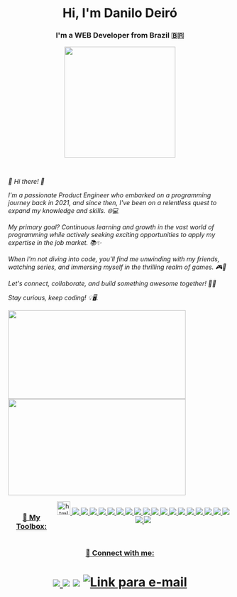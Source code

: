 <h1 align="center">Hi, I'm Danilo Deiró</h1>
<h3 align="center">I'm a WEB Developer from Brazil 🇧🇷</h3>
<p align="center">
  <img
    src="https://github.com/danilosdeiro/danilosdeiro/assets/94176431/2ec00b58-102c-4a07-abcf-a570b211e1a1"
    height="250"
    width="250"
  />
</p>

<br/>

<p><em>👋 Hi there! 🚀

I'm a passionate Product Engineer who embarked on a programming journey back in 2021, and since then, I've been on a relentless quest to expand my knowledge and skills. 🌐💻

My primary goal? Continuous learning and growth in the vast world of programming while actively seeking exciting opportunities to apply my expertise in the job market. 📚✨

When I'm not diving into code, you'll find me unwinding with my friends, watching series, and immersing myself in the thrilling realm of games. 🎮🍿

Let's connect, collaborate, and build something awesome together! 🤝🚧

Stay curious, keep coding! 💡🖥️.</em></p>

<a href="https://github.com/danilosdeiro">
<img height="200em" width="400px" src="https://github-readme-stats.vercel.app/api/top-langs/?username=danilosdeiro&theme=nightowl&layout=compact&langs_count=7"/>
<img height="217em"  width="400px" src="https://github-readme-stats.vercel.app/api?username=danilosdeiro&theme=nightowl&show_icons=true&include_all_commits=true&count_private=true"/>
</div>
<div  align="center"> 
  <div style="display:flex"><br>
    
<h3 align="center">🔧 My Toolbox:</h3>
<p align="center">
  <a href="https://www.w3.org/html/" target="_blank" rel="noreferrer">
    <img
      src="https://img.shields.io/badge/-html5-E34F26?&style=for-the-badge&logo=html5&logoColor=fff"
      alt="html5"
      height="30"
    />
<img src="https://img.shields.io/badge/JavaScript-F7DF1E?style=for-the-badge&logo=javascript&logoColor=black" /> 
<img src="https://img.shields.io/badge/Node.js-43853D?style=for-the-badge&logo=node.js&logoColor=white" /> 
<img src="https://img.shields.io/badge/Javascript-323330?style=for-the-badge&logo=javascript&logoColor=F7DF1E" />
<img src="https://img.shields.io/badge/TypeScript-007ACC?style=for-the-badge&logo=typescript&logoColor=white" />
<img src="https://img.shields.io/badge/HTML5-E34F26?style=for-the-badge&logo=html5&logoColor=white" />
<img src="https://img.shields.io/badge/CSS3-1572B6?style=for-the-badge&logo=css3&logoColor=white" />
<img src="https://img.shields.io/badge/Markdown-000000?style=for-the-badge&logo=markdown&logoColor=white" />
<img src="https://img.shields.io/badge/React-20232A?style=for-the-badge&logo=react&logoColor=61DAFB" /> 
<img src="https://img.shields.io/badge/React_Native-20232A?style=for-the-badge&logo=react&logoColor=61DAFB" /> 
<img src="https://img.shields.io/badge/Bootstrap-563D7C?style=for-the-badge&logo=bootstrap&logoColor=white" />
<img src="https://img.shields.io/badge/Redux-593D88?style=for-the-badge&logo=redux&logoColor=white" /> 
<img src="https://img.shields.io/badge/React_Router-CA4245?style=for-the-badge&logo=react-router&logoColor=white" /> 
<img src="https://img.shields.io/badge/MySQL-00000F?style=for-the-badge&logo=mysql&logoColor=white" /> 
<img src="https://img.shields.io/badge/Microsoft_Excel-217346?style=for-the-badge&logo=microsoft-excel&logoColor=white" /> 
<img src="https://img.shields.io/badge/Microsoft_PowerPoint-B7472A?style=for-the-badge&logo=microsoft-powerpoint&logoColor=white" /> 
<img src="https://img.shields.io/badge/Microsoft_SQL_Server-CC2927?style=for-the-badge&logo=microsoft-sql-server&logoColor=white" /> 
<img src="https://img.shields.io/badge/Docker-2496ED?style=for-the-badge&logo=docker&logoColor=white" /> 
<img src="https://img.shields.io/badge/Git-E34F26?style=for-the-badge&logo=git&logoColor=white" /> 
<img src="https://img.shields.io/badge/Windows-017AD7?style=for-the-badge&logo=windows&logoColor=white" />
<img src="https://img.shields.io/badge/Linux-E34F26?style=for-the-badge&logo=linux&logoColor=black" /> 
</div>

<h3 align="center">🔗 Connect with me:</h3>

</div>
  <h1 align="center"> 
<a href="mailto:dan_deiro@hotmail.com?&subject=&cc=&bcc=&body=dan_deiro@hotmail.com"><img src="https://img.shields.io/badge/Microsoft_Outlook-0078D4?style=for-the-badge&logo=microsoft-outlook&logoColor=white" </a>
<a href="https://www.instagram.com/oried.dan/" target="_blank"><img src="https://img.shields.io/badge/-Instagram-%23E4405F?style=for-the-badge&logo=instagram&logoColor=white" target="_blank"></a>
  <a href="https://www.linkedin.com/in/danilosdeiro/" target="_blank"><img src="https://img.shields.io/badge/-LinkedIn-%230077B5?style=for-the-badge&logo=linkedin&logoColor=white" target="_blank"></a> 
   <a href="https://wa.me/5571993306268" target="_blank"><img alt="Link para e-mail" src="https://img.shields.io/badge/WhatsApp-25D366?style=for-the-badge&logo=whatsapp&logoColor=white" target="_blank"></a>

   <a href="https://github.com/danilosdeiro">
     <br>
     <br>
 </h1>
</div>
